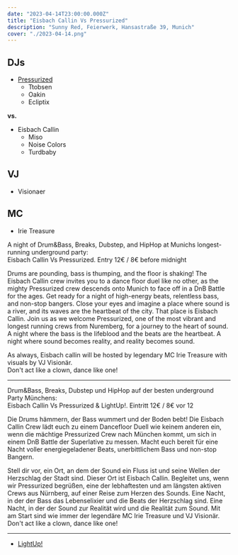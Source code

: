 ```yaml
---
date: "2023-04-14T23:00:00.000Z"
title: "Eisbach Callin Vs Pressurized"
description: "Sunny Red, Feierwerk, Hansastraße 39, Munich"
cover: "./2023-04-14.png"
---
```


## DJs

- [Pressurized](https://www.facebook.com/pressurizeddnb/)
  - Ttobsen
  - Oakin
  - Ecliptix

**vs.**

- Eisbach Callin
  - Miso
  - Noise Colors
  - Turdbaby

## VJ

- Visionaer

## MC

- Irie Treasure

A night of Drum&Bass, Breaks, Dubstep, and HipHop at Munichs longest-running underground party:  
Eisbach Callin Vs Pressurized. Entry 12€ / 8€ before midnight

Drums are pounding, bass is thumping, and the floor is shaking! The Eisbach Callin crew invites you to a dance floor duel like no other, as the mighty Pressurized crew descends onto Munich to face off in a DnB Battle for the ages. Get ready for a night of high-energy beats, relentless bass, and non-stop bangers.
Close your eyes and imagine a place where sound is a river, and its waves are the heartbeat of the city. That place is Eisbach Callin. Join us as we welcome Pressurized, one of the most vibrant and longest running crews from Nuremberg, for a journey to the heart of sound. A night where the bass is the lifeblood and the beats are the heartbeat. A night where sound becomes reality, and reality becomes sound.

As always, Eisbach callin will be hosted by legendary MC Irie Treasure with visuals by VJ Visionär.  
Don't act like a clown, dance like one!

---

Drum&Bass, Breaks, Dubstep und HipHop auf der besten underground Party Münchens:  
Eisbach Callin Vs Pressurized & LightUp!. Eintritt 12€ / 8€ vor 12

Die Drums hämmern, der Bass wummert und der Boden bebt! Die Eisbach Callin Crew lädt euch zu einem Dancefloor Duell wie keinem anderen ein, wenn die mächtige Pressurized Crew nach München kommt, um sich in einem DnB Battle der Superlative zu messen. Macht euch bereit für eine Nacht voller energiegeladener Beats, unerbittlichem Bass und non-stop Bangern.

Stell dir vor, ein Ort, an dem der Sound ein Fluss ist und seine Wellen der Herzschlag der Stadt sind. Dieser Ort ist Eisbach Callin. Begleitet uns, wenn wir Pressurized begrüßen, eine der lebhaftesten und am längsten aktiven Crews aus Nürnberg, auf einer Reise zum Herzen des Sounds. Eine Nacht, in der der Bass das Lebenselixier und die Beats der Herzschlag sind. Eine Nacht, in der der Sound zur Realität wird und die Realität zum Sound.
Mit am Start sind wie immer der legendäre MC Irie Treasure und VJ Visionär.  
Don't act like a clown, dance like one!

---

- [LightUp!](https://www.facebook.com/lightupdnb)
